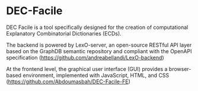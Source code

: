 # DEC-Facile
 DEC Facile is a tool specifically designed for the creation of computational Explanatory Combinatorial Dictionaries (ECDs).


The backend is powered by LexO-server, an open-source RESTful API layer based on the GraphDB semantic repository and compliant with the OpenAPI specification (https://github.com/andreabellandi/LexO-backend) 

At the frontend level, the graphical user interface (GUI) provides a browser-based environment, implemented with JavaScript, HTML, and CSS (https://github.com/Abdoumasbah/DEC-Facile-FE) 
